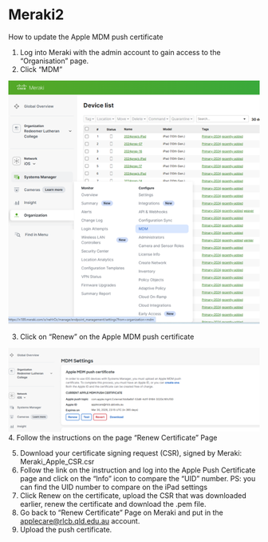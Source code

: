 # Meraki2

How to update the Apple MDM push certificate
1.	Log into Meraki with the admin account to gain access to the “Organisation” page. 
2.	Click “MDM” 

![MDM page](./Meraki2.png)

3.	Click on “Renew” on the Apple MDM push certificate 

![MDM Push Certicate](./MDM-Certificate.png)
4.	Follow the instructions on the page “Renew Certificate” Page
 
5.	Download your certificate signing request (CSR), signed by Meraki: Meraki_Apple_CSR.csr
6.	Follow the link on the instruction and log into the Apple Push Certificate page and click on the “Info” icon to compare the “UID” number. 
PS: you can find the UID number to compare on the iPad settings
7.	Click Renew on the certificate, upload the CSR that was downloaded earlier, renew the certificate and download the .pem file.
8.	Go back to “Renew Certificate” Page on Meraki and put in the applecare@rlcb.qld.edu.au account.
9.	Upload the push certificate.
